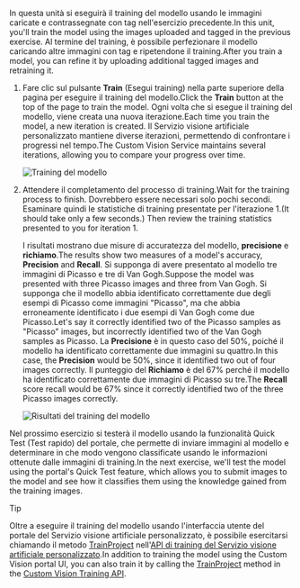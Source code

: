 <span data-ttu-id="5e583-101">In questa unità si eseguirà il training del modello usando le immagini caricate e contrassegnate con tag nell'esercizio precedente.</span><span class="sxs-lookup"><span data-stu-id="5e583-101">In this unit, you'll train the model using the images uploaded and tagged in the previous exercise.</span></span> <span data-ttu-id="5e583-102">Al termine del training, è possibile perfezionare il modello caricando altre immagini con tag e ripetendone il training.</span><span class="sxs-lookup"><span data-stu-id="5e583-102">After you train a model, you can refine it by uploading additional tagged images and retraining it.</span></span>

1. <span data-ttu-id="5e583-103">Fare clic sul pulsante **Train** (Esegui training) nella parte superiore della pagina per eseguire il training del modello.</span><span class="sxs-lookup"><span data-stu-id="5e583-103">Click the **Train** button at the top of the page to train the model.</span></span> <span data-ttu-id="5e583-104">Ogni volta che si esegue il training del modello, viene creata una nuova iterazione.</span><span class="sxs-lookup"><span data-stu-id="5e583-104">Each time you train the model, a new iteration is created.</span></span> <span data-ttu-id="5e583-105">Il Servizio visione artificiale personalizzato mantiene diverse iterazioni, permettendo di confrontare i progressi nel tempo.</span><span class="sxs-lookup"><span data-stu-id="5e583-105">The Custom Vision Service maintains several iterations, allowing you to compare your progress over time.</span></span>

    ![Training del modello](../media/2-portal-click-train.png)

1. <span data-ttu-id="5e583-107">Attendere il completamento del processo di training.</span><span class="sxs-lookup"><span data-stu-id="5e583-107">Wait for the training process to finish.</span></span> <span data-ttu-id="5e583-108">Dovrebbero essere necessari solo pochi secondi. Esaminare quindi le statistiche di training presentate per l'iterazione 1.</span><span class="sxs-lookup"><span data-stu-id="5e583-108">(It should take only a few seconds.) Then review the training statistics presented to you for iteration 1.</span></span> 

    <span data-ttu-id="5e583-109">I risultati mostrano due misure di accuratezza del modello, **precisione** e **richiamo**.</span><span class="sxs-lookup"><span data-stu-id="5e583-109">The results show two measures of a model's accuracy, **Precision** and **Recall**.</span></span> <span data-ttu-id="5e583-110">Si supponga di avere presentato al modello tre immagini di Picasso e tre di Van Gogh.</span><span class="sxs-lookup"><span data-stu-id="5e583-110">Suppose the model was presented with three Picasso images and three from Van Gogh.</span></span> <span data-ttu-id="5e583-111">Si supponga che il modello abbia identificato correttamente due degli esempi di Picasso come immagini "Picasso", ma che abbia erroneamente identificato i due esempi di Van Gogh come due Picasso.</span><span class="sxs-lookup"><span data-stu-id="5e583-111">Let's say it correctly identified two of the Picasso samples as "Picasso" images, but incorrectly identified two of the Van Gogh samples as Picasso.</span></span> <span data-ttu-id="5e583-112">La **Precisione** è in questo caso del 50%, poiché il modello ha identificato correttamente due immagini su quattro.</span><span class="sxs-lookup"><span data-stu-id="5e583-112">In this case, the **Precision** would be 50%, since it identified two out of four images correctly.</span></span> <span data-ttu-id="5e583-113">Il punteggio del **Richiamo** è del 67% perché il modello ha identificato correttamente due immagini di Picasso su tre.</span><span class="sxs-lookup"><span data-stu-id="5e583-113">The **Recall** score recall would be 67% since it correctly identified two of the three Picasso images correctly.</span></span>

    ![Risultati del training del modello](../media/2-portal-train-complete.png)

<span data-ttu-id="5e583-115">Nel prossimo esercizio si testerà il modello usando la funzionalità Quick Test (Test rapido) del portale, che permette di inviare immagini al modello e determinare in che modo vengono classificate usando le informazioni ottenute dalle immagini di training.</span><span class="sxs-lookup"><span data-stu-id="5e583-115">In the next exercise, we'll test the model using the portal's Quick Test feature, which allows you to submit images to the model and see how it classifies them using the knowledge gained from the training images.</span></span>

> [!TIP]
> <span data-ttu-id="5e583-116">Oltre a eseguire il training del modello usando l'interfaccia utente del portale del Servizio visione artificiale personalizzato, è possibile esercitarsi chiamando il metodo [TrainProject](https://southcentralus.dev.cognitive.microsoft.com/docs/services/d9a10a4a5f8549599f1ecafc435119fa/operations/58d5835bc8cb231380095bed) nell'[API di training del Servizio visione artificiale personalizzato](https://southcentralus.dev.cognitive.microsoft.com/docs/services/d9a10a4a5f8549599f1ecafc435119fa/operations/58d5835bc8cb231380095be3).</span><span class="sxs-lookup"><span data-stu-id="5e583-116">In addition to training the model using the Custom Vision portal UI, you can also train it by calling the [TrainProject](https://southcentralus.dev.cognitive.microsoft.com/docs/services/d9a10a4a5f8549599f1ecafc435119fa/operations/58d5835bc8cb231380095bed) method in the [Custom Vision Training API](https://southcentralus.dev.cognitive.microsoft.com/docs/services/d9a10a4a5f8549599f1ecafc435119fa/operations/58d5835bc8cb231380095be3).</span></span>